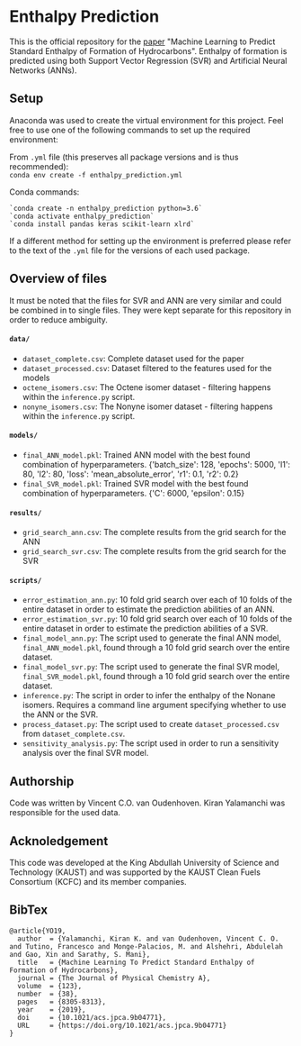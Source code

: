 # Enthalpy Prediction
This is the official repository for the [paper](https://pubs.acs.org/doi/abs/10.1021/acs.jpca.9b04771) "Machine Learning to Predict Standard Enthalpy of Formation of Hydrocarbons". Enthalpy of formation is predicted using both Support Vector Regression (SVR) and Artificial Neural Networks (ANNs).

## Setup 
Anaconda was used to create the virtual environment for this project. Feel free to use one of the following commands to set up the required environment:

From `.yml` file (this preserves all package versions and is thus recommended):  
`conda env create -f enthalpy_prediction.yml`

Conda commands: 
```
`conda create -n enthalpy_prediction python=3.6`   
`conda activate enthalpy_prediction`   
`conda install pandas keras scikit-learn xlrd`  
```
If a different method for setting up the environment is preferred please refer to the text of the `.yml` file for the versions of each used package. 

## Overview of files
It must be noted that the files for SVR and ANN are very similar and could be combined in to single files. They were kept separate for this repository in order to reduce ambiguity. 

#### `data/`
* `dataset_complete.csv`: Complete dataset used for the paper
* `dataset_processed.csv`: Dataset filtered to the features used for the models
* `octene_isomers.csv`: The Octene isomer dataset - filtering happens within the `inference.py` script.
* `nonyne_isomers.csv`: The Nonyne isomer dataset - filtering happens within the `inference.py` script.

#### `models/` 
* `final_ANN_model.pkl`: Trained ANN model with the best found combination of hyperparameters. 
{'batch_size': 128, 'epochs': 5000, 'l1': 80, 'l2': 80, 'loss': 'mean_absolute_error', 'r1': 0.1, 'r2': 0.2}
* `final_SVR_model.pkl`: Trained SVR model with the best found combination of hyperparameters. 
{'C': 6000, 'epsilon': 0.15}

#### `results/`
* `grid_search_ann.csv`: The complete results from the grid search for the ANN
* `grid_search_svr.csv`: The complete results from the grid search for the SVR

#### `scripts/`  
* `error_estimation_ann.py`: 10 fold grid search over each of 10 folds of the entire dataset in order to estimate the prediction abilities of an ANN. 
* `error_estimation_svr.py`: 10 fold grid search over each of 10 folds of the entire dataset in order to estimate the prediction abilities of a SVR. 
* `final_model_ann.py`: The script used to generate the final ANN model, `final_ANN_model.pkl`, found through a 10 fold grid search over the entire dataset. 
* `final_model_svr.py`: The script used to generate the final SVR model, `final_SVR_model.pkl`, found through a 10 fold grid search over the entire dataset. 
* `inference.py`: The script in order to infer the enthalpy of the Nonane isomers. Requires a command line argument specifying whether to use the ANN or the SVR. 
* `process_dataset.py`: The script used to create `dataset_processed.csv` from `dataset_complete.csv`. 
* `sensitivity_analysis.py`: The script used in order to run a sensitivity analysis over the final SVR model. 

## Authorship
Code was written by Vincent C.O. van Oudenhoven. Kiran Yalamanchi was responsible for the used data. 

## Acknoledgement 
This code was developed at the King Abdullah University of Science and Technology (KAUST) and was supported by the KAUST Clean Fuels Consortium (KCFC) and its member companies.

## BibTex
```
@article{YO19,
  author  = {Yalamanchi, Kiran K. and van Oudenhoven, Vincent C. O. and Tutino, Francesco and Monge-Palacios, M. and Alshehri, Abdulelah and Gao, Xin and Sarathy, S. Mani},
  title   = {Machine Learning To Predict Standard Enthalpy of Formation of Hydrocarbons},
  journal = {The Journal of Physical Chemistry A},
  volume  = {123},
  number  = {38},
  pages   = {8305-8313},
  year    = {2019},
  doi     = {10.1021/acs.jpca.9b04771},
  URL     = {https://doi.org/10.1021/acs.jpca.9b04771}
}
```
